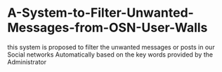 # A-System-to-Filter-Unwanted-Messages-from-OSN-User-Walls
this system is proposed to filter the unwanted messages or posts in our Social networks Automatically based on the key words provided by the Administrator
